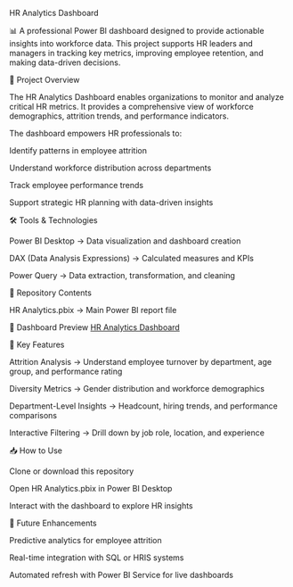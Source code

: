 HR Analytics Dashboard

📊 A professional Power BI dashboard designed to provide actionable insights into workforce data. This project supports HR leaders and managers in tracking key metrics, improving employee retention, and making data-driven decisions.

🚀 Project Overview

The HR Analytics Dashboard enables organizations to monitor and analyze critical HR metrics. It provides a comprehensive view of workforce demographics, attrition trends, and performance indicators.

The dashboard empowers HR professionals to:

Identify patterns in employee attrition

Understand workforce distribution across departments

Track employee performance trends

Support strategic HR planning with data-driven insights

🛠️ Tools & Technologies

Power BI Desktop → Data visualization and dashboard creation

DAX (Data Analysis Expressions) → Calculated measures and KPIs

Power Query → Data extraction, transformation, and cleaning

📂 Repository Contents

HR Analytics.pbix → Main Power BI report file

📸 Dashboard Preview
[HR Analytics Dashboard](https://github.com/harshitm92/HR-Analytics-Power-BI-project/blob/main/dashboard-preview.png.png)


🔑 Key Features

Attrition Analysis → Understand employee turnover by department, age group, and performance rating

Diversity Metrics → Gender distribution and workforce demographics

Department-Level Insights → Headcount, hiring trends, and performance comparisons

Interactive Filtering → Drill down by job role, location, and experience

📥 How to Use

Clone or download this repository

Open HR Analytics.pbix in Power BI Desktop

Interact with the dashboard to explore HR insights

📌 Future Enhancements

Predictive analytics for employee attrition

Real-time integration with SQL or HRIS systems

Automated refresh with Power BI Service for live dashboards
